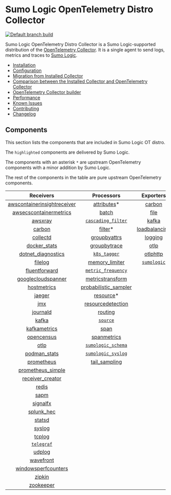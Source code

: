 # Sumo Logic OpenTelemetry Distro Collector

[![Default branch build](https://github.com/SumoLogic/sumologic-otel-collector/actions/workflows/dev_builds.yml/badge.svg)](https://github.com/SumoLogic/sumologic-otel-collector/actions/workflows/dev_builds.yml)

Sumo Logic OpenTelemetry Distro Collector is a Sumo Logic-supported distribution of the [OpenTelemetry Collector][otc_link].
It is a single agent to send logs, metrics and traces to [Sumo Logic][sumologic].

[otc_link]: https://github.com/open-telemetry/opentelemetry-collector
[sumologic]: https://www.sumologic.com

- [Installation](docs/Installation.md)
- [Configuration](docs/Configuration.md)
- [Migration from Installed Collector](docs/Migration.md)
- [Comparison between the Installed Collector and OpenTelemetry Collector](docs/Comparison.md)
- [OpenTelemetry Collector builder](./otelcolbuilder/README.md)
- [Performance](docs/Performance.md)
- [Known Issues](docs/KnownIssues.md)
- [Contributing](./CONTRIBUTING.md)
- [Changelog](./CHANGELOG.md)

## Components

This section lists the components that are included in Sumo Logic OT distro.

The `highlighted` components are delivered by Sumo Logic.

The components with an asterisk `*` are upstream OpenTelemetry components with a minor addition by Sumo Logic.

The rest of the components in the table are pure upstream OpenTelemetry components.

|                         Receivers                          |                       Processors                       |               Exporters                |                 Extensions                  |
|:----------------------------------------------------------:|:------------------------------------------------------:|:--------------------------------------:|:-------------------------------------------:|
| [awscontainerinsightreceiver][awscontainerinsightreceiver] |           [attributes][attributesprocessor]*           |        [carbon][carbonexporter]        | [bearertokenauth][bearertokenauthextension] |
|  [awsecscontainermetrics][awsecscontainermetricsreceiver]  |                [batch][batchprocessor]                 |          [file][fileexporter]          |    [file_storage][filestorageextension]     |
|                 [awsxray][awsxrayreceiver]                 |     [`cascading_filter`][cascadingfilterprocessor]     |         [kafka][kafkaexporter]         |    [health_check][healthcheckextension]     |
|                  [carbon][carbonreceiver]                  |               [filter][filterprocessor]*               | [loadbalancing][loadbalancingexporter] |     [memory_ballast][ballastextension]      |
|                [collectd][collectdreceiver]                |         [groupbyattrs][groupbyattrsprocessor]          |       [logging][loggingexporter]       |          [oidc][oidcauthextension]          |
|            [docker_stats][dockerstatsreceiver]             |         [groupbytrace][groupbytraceprocessor]          |          [otlp][otlpexporter]          |           [pprof][pprofextension]           |
|      [dotnet_diagnostics][dotnetdiagnosticsreceiver]       |              [`k8s_tagger`][k8sprocessor]              |      [otlphttp][otlphttpexporter]      |      [`sumologic`][sumologicextension]      |
|                 [filelog][filelogreceiver]                 |        [memory_limiter][memorylimiterprocessor]        |    [`sumologic`][sumologicexporter]    |          [zpages][zpagesextension]          |
|           [fluentforward][fluentforwardreceiver]           |     [`metric_frequency`][metricfrequencyprocessor]     |                                        |                                             |
|      [googlecloudspanner][googlecloudspannerreceiver]      |     [metricstransform][metricstransformprocessor]      |                                        |                                             |
|             [hostmetrics][hostmetricsreceiver]             | [probabilistic_sampler][probabilisticsamplerprocessor] |                                        |                                             |
|                  [jaeger][jaegerreceiver]                  |             [resource][resourceprocessor]*             |                                        |                                             |
|                     [jmx][jmxreceiver]                     |    [resourcedetection][resourcedetectionprocessor]     |                                        |                                             |
|                [journald][journaldreceiver]                |              [routing][routingprocessor]               |                                        |                                             |
|                   [kafka][kafkareceiver]                   |              [`source`][sourceprocessor]               |                                        |                                             |
|            [kafkametrics][kafkametricsreceiver]            |                 [span][spanprocessor]                  |                                        |                                             |
|              [opencensus][opencensusreceiver]              |          [spanmetrics][spanmetricsprocessor]           |                                        |                                             |
|                    [otlp][otlpreceiver]                    |     [`sumologic_schema`][sumologicschemaprocessor]     |                                        |                                             |
|               [podman_stats][podmanreceiver]               |     [`sumologic_syslog`][sumologicsyslogprocessor]     |                                        |                                             |
|              [prometheus][prometheusreceiver]              |         [tail_sampling][tailsamplingprocessor]         |                                        |                                             |
|       [prometheus_simple][simpleprometheusreceiver]        |                                                        |                                        |                                             |
|            [receiver_creator][receivercreator]             |                                                        |                                        |                                             |
|                   [redis][redisreceiver]                   |                                                        |                                        |                                             |
|                    [sapm][sapmreceiver]                    |                                                        |                                        |                                             |
|                [signalfx][signalfxreceiver]                |                                                        |                                        |                                             |
|              [splunk_hec][splunkhecreceiver]               |                                                        |                                        |                                             |
|                  [statsd][statsdreceiver]                  |                                                        |                                        |                                             |
|                  [syslog][syslogreceiver]                  |                                                        |                                        |                                             |
|                  [tcplog][tcplogreceiver]                  |                                                        |                                        |                                             |
|               [`telegraf`][telegrafreceiver]               |                                                        |                                        |                                             |
|                  [udplog][udplogreceiver]                  |                                                        |                                        |                                             |
|               [wavefront][wavefrontreceiver]               |                                                        |                                        |                                             |
|     [windowsperfcounters][windowsperfcountersreceiver]     |                                                        |                                        |                                             |
|                  [zipkin][zipkinreceiver]                  |                                                        |                                        |                                             |
|               [zookeeper][zookeeperreceiver]               |                                                        |                                        |                                             |

[awscontainerinsightreceiver]: https://github.com/open-telemetry/opentelemetry-collector-contrib/tree/v0.48.0/receiver/awscontainerinsightreceiver
[awsecscontainermetricsreceiver]: https://github.com/open-telemetry/opentelemetry-collector-contrib/tree/v0.48.0/receiver/awsecscontainermetricsreceiver
[awsxrayreceiver]: https://github.com/open-telemetry/opentelemetry-collector-contrib/tree/v0.48.0/receiver/awsxrayreceiver
[carbonreceiver]: https://github.com/open-telemetry/opentelemetry-collector-contrib/tree/v0.48.0/receiver/carbonreceiver
[collectdreceiver]: https://github.com/open-telemetry/opentelemetry-collector-contrib/tree/v0.48.0/receiver/collectdreceiver
[dockerstatsreceiver]: https://github.com/open-telemetry/opentelemetry-collector-contrib/tree/v0.48.0/receiver/dockerstatsreceiver
[dotnetdiagnosticsreceiver]: https://github.com/open-telemetry/opentelemetry-collector-contrib/tree/v0.48.0/receiver/dotnetdiagnosticsreceiver
[filelogreceiver]: https://github.com/open-telemetry/opentelemetry-collector-contrib/tree/v0.48.0/receiver/filelogreceiver
[fluentforwardreceiver]: https://github.com/open-telemetry/opentelemetry-collector-contrib/tree/v0.48.0/receiver/fluentforwardreceiver
[googlecloudspannerreceiver]: https://github.com/open-telemetry/opentelemetry-collector-contrib/tree/v0.48.0/receiver/googlecloudspannerreceiver
[hostmetricsreceiver]: https://github.com/open-telemetry/opentelemetry-collector-contrib/tree/v0.48.0/receiver/hostmetricsreceiver
[jaegerreceiver]: https://github.com/open-telemetry/opentelemetry-collector-contrib/tree/v0.48.0/receiver/jaegerreceiver
[jmxreceiver]: https://github.com/open-telemetry/opentelemetry-collector-contrib/tree/v0.48.0/receiver/jmxreceiver
[journaldreceiver]: https://github.com/open-telemetry/opentelemetry-collector-contrib/tree/v0.48.0/receiver/journaldreceiver
[kafkareceiver]: https://github.com/open-telemetry/opentelemetry-collector-contrib/tree/v0.48.0/receiver/kafkareceiver
[kafkametricsreceiver]: https://github.com/open-telemetry/opentelemetry-collector-contrib/tree/v0.48.0/receiver/kafkametricsreceiver
[opencensusreceiver]: https://github.com/open-telemetry/opentelemetry-collector-contrib/tree/v0.48.0/receiver/opencensusreceiver
[otlpreceiver]: https://github.com/open-telemetry/opentelemetry-collector/tree/v0.48.0/receiver/otlpreceiver
[podmanreceiver]: https://github.com/open-telemetry/opentelemetry-collector-contrib/tree/v0.48.0/receiver/podmanreceiver
[prometheusreceiver]: https://github.com/open-telemetry/opentelemetry-collector-contrib/tree/v0.48.0/receiver/prometheusreceiver
[receivercreator]: https://github.com/open-telemetry/opentelemetry-collector-contrib/tree/v0.48.0/receiver/receivercreator
[redisreceiver]: https://github.com/open-telemetry/opentelemetry-collector-contrib/tree/v0.48.0/receiver/redisreceiver
[sapmreceiver]: https://github.com/open-telemetry/opentelemetry-collector-contrib/tree/v0.48.0/receiver/sapmreceiver
[signalfxreceiver]: https://github.com/open-telemetry/opentelemetry-collector-contrib/tree/v0.48.0/receiver/signalfxreceiver
[simpleprometheusreceiver]: https://github.com/open-telemetry/opentelemetry-collector-contrib/tree/v0.48.0/receiver/simpleprometheusreceiver
[splunkhecreceiver]: https://github.com/open-telemetry/opentelemetry-collector-contrib/tree/v0.48.0/receiver/splunkhecreceiver
[syslogreceiver]: https://github.com/open-telemetry/opentelemetry-collector-contrib/tree/v0.48.0/receiver/syslogreceiver
[statsdreceiver]: https://github.com/open-telemetry/opentelemetry-collector-contrib/tree/v0.48.0/receiver/statsdreceiver
[tcplogreceiver]: https://github.com/open-telemetry/opentelemetry-collector-contrib/tree/v0.48.0/receiver/tcplogreceiver
[telegrafreceiver]: ./pkg/receiver/telegrafreceiver
[udplogreceiver]: https://github.com/open-telemetry/opentelemetry-collector-contrib/tree/v0.48.0/receiver/udplogreceiver
[wavefrontreceiver]: https://github.com/open-telemetry/opentelemetry-collector-contrib/tree/v0.48.0/receiver/wavefrontreceiver
[windowsperfcountersreceiver]: https://github.com/open-telemetry/opentelemetry-collector-contrib/tree/v0.48.0/receiver/windowsperfcountersreceiver
[zipkinreceiver]: https://github.com/open-telemetry/opentelemetry-collector-contrib/tree/v0.48.0/receiver/zipkinreceiver
[zookeeperreceiver]: https://github.com/open-telemetry/opentelemetry-collector-contrib/tree/v0.48.0/receiver/zookeeperreceiver

[attributesprocessor]: https://github.com/SumoLogic/opentelemetry-collector-contrib/tree/v0.48.0-filterprocessor/processor/attributesprocessor
[batchprocessor]: https://github.com/open-telemetry/opentelemetry-collector/tree/v0.48.0/processor/batchprocessor
[cascadingfilterprocessor]: ./pkg/processor/cascadingfilterprocessor
[filterprocessor]: https://github.com/SumoLogic/opentelemetry-collector-contrib/tree/v0.48.0-filterprocessor/processor/filterprocessor
[groupbyattrsprocessor]: https://github.com/open-telemetry/opentelemetry-collector-contrib/tree/v0.48.0/processor/groupbyattrsprocessor
[groupbytraceprocessor]: https://github.com/open-telemetry/opentelemetry-collector-contrib/tree/v0.48.0/processor/groupbytraceprocessor
[k8sprocessor]: ./pkg/processor/k8sprocessor
[memorylimiterprocessor]: https://github.com/open-telemetry/opentelemetry-collector/tree/v0.48.0/processor/memorylimiterprocessor
[metricfrequencyprocessor]: ./pkg/processor/metricfrequencyprocessor
[metricstransformprocessor]: https://github.com/open-telemetry/opentelemetry-collector-contrib/tree/v0.48.0/processor/metricstransformprocessor
[probabilisticsamplerprocessor]: https://github.com/open-telemetry/opentelemetry-collector-contrib/tree/v0.48.0/processor/probabilisticsamplerprocessor
[resourcedetectionprocessor]: https://github.com/open-telemetry/opentelemetry-collector-contrib/tree/v0.48.0/processor/resourcedetectionprocessor
[resourceprocessor]: https://github.com/SumoLogic/opentelemetry-collector-contrib/tree/v0.48.0-filterprocessor/processor/resourceprocessor
[routingprocessor]: https://github.com/open-telemetry/opentelemetry-collector-contrib/tree/v0.48.0/processor/routingprocessor
[sourceprocessor]: ./pkg/processor/sourceprocessor
[spanmetricsprocessor]: https://github.com/open-telemetry/opentelemetry-collector-contrib/tree/v0.48.0/processor/spanmetricsprocessor
[spanprocessor]: https://github.com/open-telemetry/opentelemetry-collector-contrib/tree/v0.48.0/processor/spanprocessor
[sumologicschemaprocessor]: ./pkg/processor/sumologicschemaprocessor
[sumologicsyslogprocessor]: ./pkg/processor/sumologicsyslogprocessor
[tailsamplingprocessor]: https://github.com/open-telemetry/opentelemetry-collector-contrib/tree/v0.48.0/processor/tailsamplingprocessor

[carbonexporter]: https://github.com/open-telemetry/opentelemetry-collector-contrib/tree/v0.48.0/exporter/carbonexporter
[fileexporter]: https://github.com/open-telemetry/opentelemetry-collector-contrib/tree/v0.48.0/exporter/fileexporter
[kafkaexporter]: https://github.com/open-telemetry/opentelemetry-collector-contrib/tree/v0.48.0/exporter/kafkaexporter
[loadbalancingexporter]: https://github.com/open-telemetry/opentelemetry-collector-contrib/tree/v0.48.0/exporter/loadbalancingexporter
[loggingexporter]: https://github.com/open-telemetry/opentelemetry-collector/tree/v0.48.0/exporter/loggingexporter
[otlpexporter]: https://github.com/open-telemetry/opentelemetry-collector/tree/v0.48.0/exporter/otlpexporter
[otlphttpexporter]: https://github.com/open-telemetry/opentelemetry-collector/tree/v0.48.0/exporter/otlphttpexporter
[sumologicexporter]: ./pkg/exporter/sumologicexporter

[ballastextension]: https://github.com/open-telemetry/opentelemetry-collector/tree/v0.48.0/extension/ballastextension
[bearertokenauthextension]: https://github.com/open-telemetry/opentelemetry-collector-contrib/tree/v0.48.0/extension/bearertokenauthextension
[filestorageextension]: https://github.com/open-telemetry/opentelemetry-collector-contrib/tree/v0.48.0/extension/storage/filestorage
[healthcheckextension]: https://github.com/open-telemetry/opentelemetry-collector-contrib/tree/v0.48.0/extension/healthcheckextension
[oidcauthextension]: https://github.com/open-telemetry/opentelemetry-collector-contrib/tree/v0.48.0/extension/oidcauthextension
[pprofextension]: https://github.com/open-telemetry/opentelemetry-collector-contrib/tree/v0.48.0/extension/pprofextension
[sumologicextension]: ./pkg/extension/sumologicextension
[zpagesextension]: https://github.com/open-telemetry/opentelemetry-collector/tree/v0.48.0/extension/zpagesextension
